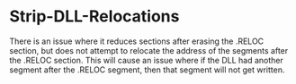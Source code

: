 # Strip-DLL-Relocations

There is an issue where it reduces sections after erasing the .RELOC section, but does not attempt to relocate the address of the segments after the .RELOC section. This will cause an issue where if the DLL had another segment after the .RELOC segment, then that segment will not get written.
